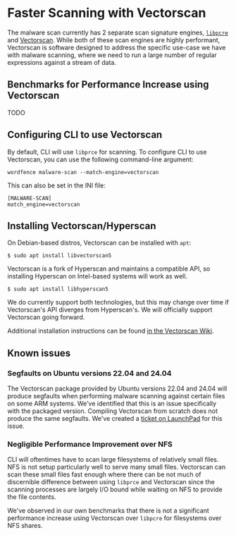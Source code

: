 # Faster Scanning with Vectorscan

The malware scan currently has 2 separate scan signature engines, [`libpcre`](https://www.pcre.org/) and [Vectorscan](https://github.com/VectorCamp/vectorscan). While both of these scan engines are highly performant, Vectorscan is software designed to address the specific use-case we have with malware scanning, where we need to run a large number of regular expressions against a stream of data. 

## Benchmarks for Performance Increase using Vectorscan

TODO

## Configuring CLI to use Vectorscan

By default, CLI will use `libprce` for scanning. To configure CLI to use Vectorscan, you can use the following command-line argument:

    wordfence malware-scan --match-engine=vectorscan

This can also be set in the INI file:

    [MALWARE-SCAN]
    match_engine=vectorscan

## Installing Vectorscan/Hyperscan

On Debian-based distros, Vectorscan can be installed with `apt`:

    $ sudo apt install libvectorscan5

Vectorscan is a fork of Hyperscan and maintains a compatible API, so installing Hyperscan on Intel-based systems will work as well. 

    $ sudo apt install libhyperscan5

We do currently support both technologies, but this may change over time if Vectorscan's API diverges from Hyperscan's. We will officially support Vectorscan going forward.

Additional installation instructions can be found [in the Vectorscan Wiki](https://github.com/VectorCamp/vectorscan/wiki/Installation-from-package).

## Known issues

### Segfaults on Ubuntu versions 22.04 and 24.04

The Vectorscan package provided by Ubuntu versions 22.04 and 24.04 will produce segfaults when performing malware scanning against certain files on some ARM systems. We've identified that this is an issue specifically with the packaged version. Compiling Vectorscan from scratch does not produce the same segfaults. We've created a [ticket on LaunchPad](https://bugs.launchpad.net/ubuntu/+source/vectorscan/+bug/2064951) for this issue.

### Negligible Performance Improvement over NFS

CLI will oftentimes have to scan large filesystems of relatively small files. NFS is not setup particularly well to serve many small files. Vectorscan can scan these small files fast enough where there can be not much of discernible difference between using `libprce` and Vectorscan since the scanning processes are largely I/O bound while waiting on NFS to provide the file contents.

We've observed in our own benchmarks that there is not a significant performance increase using Vectorscan over `libpcre` for filesystems over NFS shares.